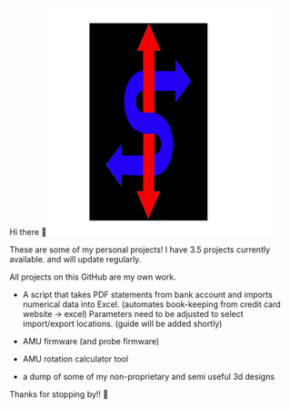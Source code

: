 Hi there 👋 <img src="sahijlogov2.svg" alt="python" width="400" height="400"/>

These are some of my personal projects! 
I have 3.5 projects currently available. 
and will update regularly. 

All projects on this GitHub are my own work. 

- A script that takes PDF statements from bank account and imports numerical data into Excel. (automates book-keeping from credit card website -> excel)
  Parameters need to be adjusted to select import/export locations. (guide will be added shortly)

- AMU firmware (and probe firmware) 

- AMU rotation calculator tool 

- a dump of some of my non-proprietary and semi useful 3d designs

 Thanks for stopping by!!
 🙌

